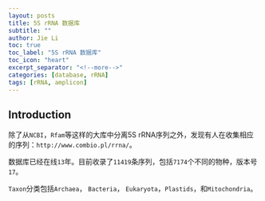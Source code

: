 ```yaml
---
layout: posts
title: 5S rRNA 数据库
subtitle: ""
author: Jie Li
toc: true
toc_label: "5S rRNA 数据库"
toc_icon: "heart"
excerpt_separator: "<!--more-->"
categories: [database, rRNA]
tags: [rRNA, amplicon]
---
```


## Introduction
除了从`NCBI`，`Rfam`等这样的大库中分离5S rRNA序列之外，发现有人在收集相应的序列：`http://www.combio.pl/rrna/`。

<!--more-->

数据库已经在线`13`年。目前收录了`11419`条序列，包括`7174`个不同的物种，版本号`17`。

`Taxon`分类包括`Archaea`， `Bacteria`， `Eukaryota`，`Plastids`，和`Mitochondria`。